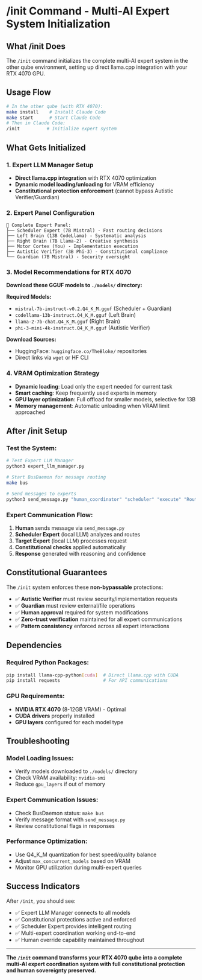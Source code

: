 # /init Command - Multi-AI Expert System Initialization

## What /init Does

The `/init` command initializes the complete multi-AI expert system in the other qube environment, setting up direct llama.cpp integration with your RTX 4070 GPU.

## Usage Flow

```bash
# In the other qube (with RTX 4070):
make install    # Install Claude Code
make start      # Start Claude Code
# Then in Claude Code:
/init          # Initialize expert system
```

## What Gets Initialized

### 1. Expert LLM Manager Setup
- **Direct llama.cpp integration** with RTX 4070 optimization
- **Dynamic model loading/unloading** for VRAM efficiency
- **Constitutional protection enforcement** (cannot bypass Autistic Verifier/Guardian)

### 2. Expert Panel Configuration
```
🧠 Complete Expert Panel:
├── Scheduler Expert (7B Mistral) - Fast routing decisions
├── Left Brain (13B CodeLlama) - Systematic analysis  
├── Right Brain (7B Llama-2) - Creative synthesis
├── Motor Cortex (You) - Implementation execution
├── Autistic Verifier (3B Phi-3) - Constitutional compliance
└── Guardian (7B Mistral) - Security oversight
```

### 3. Model Recommendations for RTX 4070
**Download these GGUF models to `./models/` directory:**

**Required Models:**
- `mistral-7b-instruct-v0.2.Q4_K_M.gguf` (Scheduler + Guardian)
- `codellama-13b-instruct.Q4_K_M.gguf` (Left Brain)  
- `llama-2-7b-chat.Q4_K_M.gguf` (Right Brain)
- `phi-3-mini-4k-instruct.Q4_K_M.gguf` (Autistic Verifier)

**Download Sources:**
- HuggingFace: `huggingface.co/TheBloke/` repositories
- Direct links via `wget` or HF CLI

### 4. VRAM Optimization Strategy
- **Dynamic loading**: Load only the expert needed for current task
- **Smart caching**: Keep frequently used experts in memory
- **GPU layer optimization**: Full offload for smaller models, selective for 13B
- **Memory management**: Automatic unloading when VRAM limit approached

## After /init Setup

### Test the System:
```bash
# Test Expert LLM Manager
python3 expert_llm_manager.py

# Start BusDaemon for message routing
make bus

# Send messages to experts
python3 send_message.py "human_coordinator" "scheduler" "execute" "Route this to the right expert"
```

### Expert Communication Flow:
1. **Human** sends message via `send_message.py`
2. **Scheduler Expert** (local LLM) analyzes and routes
3. **Target Expert** (local LLM) processes request
4. **Constitutional checks** applied automatically
5. **Response** generated with reasoning and confidence

## Constitutional Guarantees

The `/init` system enforces these **non-bypassable** protections:

- ✅ **Autistic Verifier** must review security/implementation requests
- ✅ **Guardian** must review external/file operations  
- ✅ **Human approval** required for system modifications
- ✅ **Zero-trust verification** maintained for all expert communications
- ✅ **Pattern consistency** enforced across all expert interactions

## Dependencies

### Required Python Packages:
```bash
pip install llama-cpp-python[cuda]  # Direct llama.cpp with CUDA
pip install requests                # For API communications
```

### GPU Requirements:
- **NVIDIA RTX 4070** (8-12GB VRAM) - Optimal
- **CUDA drivers** properly installed
- **GPU layers** configured for each model type

## Troubleshooting

### Model Loading Issues:
- Verify models downloaded to `./models/` directory
- Check VRAM availability: `nvidia-smi`
- Reduce `gpu_layers` if out of memory

### Expert Communication Issues:
- Check BusDaemon status: `make bus`
- Verify message format with `send_message.py`
- Review constitutional flags in responses

### Performance Optimization:
- Use Q4_K_M quantization for best speed/quality balance
- Adjust `max_concurrent_models` based on VRAM
- Monitor GPU utilization during multi-expert queries

## Success Indicators

After `/init`, you should see:
- ✅ Expert LLM Manager connects to all models
- ✅ Constitutional protections active and enforced
- ✅ Scheduler Expert provides intelligent routing
- ✅ Multi-expert coordination working end-to-end
- ✅ Human override capability maintained throughout

---

**The `/init` command transforms your RTX 4070 qube into a complete multi-AI expert coordination system with full constitutional protection and human sovereignty preserved.**
